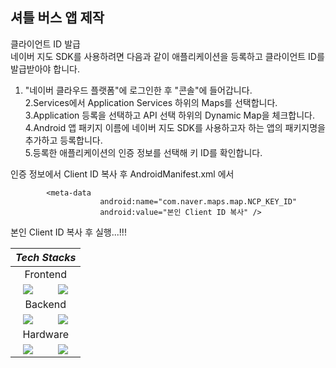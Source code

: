 ## 셔틀 버스 앱 제작
클라이언트 ID 발급    
네이버 지도 SDK를 사용하려면 다음과 같이 애플리케이션을 등록하고 클라이언트 ID를 발급받아야 합니다.    

1. "네이버 클라우드 플랫폼"에 로그인한 후 "콘솔"에 들어갑니다.    
2.Services에서 Application Services 하위의 Maps를 선택합니다.    
3.Application 등록을 선택하고 API 선택 하위의 Dynamic Map을 체크합니다.    
4.Android 앱 패키지 이름에 네이버 지도 SDK를 사용하고자 하는 앱의 패키지명을 추가하고 등록합니다.    
5.등록한 애플리케이션의 인증 정보를 선택해 키 ID를 확인합니다.    

인증 정보에서 Client ID 복사 후 AndroidManifest.xml 에서

            <meta-data
                        android:name="com.naver.maps.map.NCP_KEY_ID"
                        android:value="본인 Client ID 복사" />
        

본인 Client ID 복사 후 실행...!!!    
<div align=center>
<table><thead>
  <tr>
    <th colspan="2"><i>Tech Stacks</th>
  </tr></thead>
<tbody>
  <tr align = center>
    <td colspan="2">Frontend</td>
  </tr>
  <tr align = center> 
    <td><img src = "https://img.shields.io/badge/android%20studio-346ac1?style=for-the-badge&logo=android%20studio&logoColor=white"></td>
    <td><img src = "https://img.shields.io/badge/kotlin-%237F52FF.svg?style=for-the-badge&logo=kotlin&logoColor=white"></td>
  </tr>
  <tr align = center>
    <td colspan="2">Backend</td>
  </tr>
  <tr align = center>
    <td><img src = "https://img.shields.io/badge/node.js-6DA55F?style=for-the-badge&logo=node.js&logoColor=white"></td>
    <td><img src = "https://img.shields.io/badge/MongoDB-%234ea94b.svg?style=for-the-badge&logo=mongodb&logoColor=white"></td>
  </tr>
  <tr align = center>
    <td colspan="2">Hardware</td>
  </tr>
  <tr align = center>
    <td><img src = "https://img.shields.io/badge/-Raspberry_Pi-C51A4A?style=for-the-badge&logo=Raspberry-Pi"></td>
    <td><img src = "https://img.shields.io/badge/python-3670A0?style=for-the-badge&logo=python&logoColor=ffdd54"></td>
  </tr>
</tbody>
</table>
</div>


